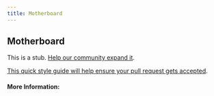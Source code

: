 ```yaml
---
title: Motherboard
---
```


## Motherboard

This is a stub. [Help our community expand it](https://github.com/freecodecamp/guides/tree/master/src/pages/articles/computer-hardware/motherboard/index.md).

[This quick style guide will help ensure your pull request gets accepted](https://github.com/freeCodeCamp/guides/blob/master/README.md).

<!-- The article goes here, in GitHub-flavored Markdown. Feel free to add YouTube videos, images, and CodePen/JSBin embeds  -->

#### More Information:
<!-- Please add any articles you think might be helpful to read before writing the article -->


